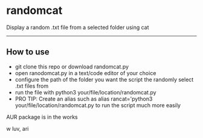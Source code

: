 # randomcat
Display a random .txt file from a selected folder using cat
-- -
## How to use

- git clone this repo or download randomcat.py
- open ranodomcat.py in a text/code editor of your choice
- configure the path of the folder you want the script the randomly select .txt files from
- run the file with python3 your/file/location/randomcat.py
- PRO TIP: Create an alias such as alias rancat='python3 your/file/location/randomcat.py to run the script much more easily

AUR package is in the works

w luv, ari
